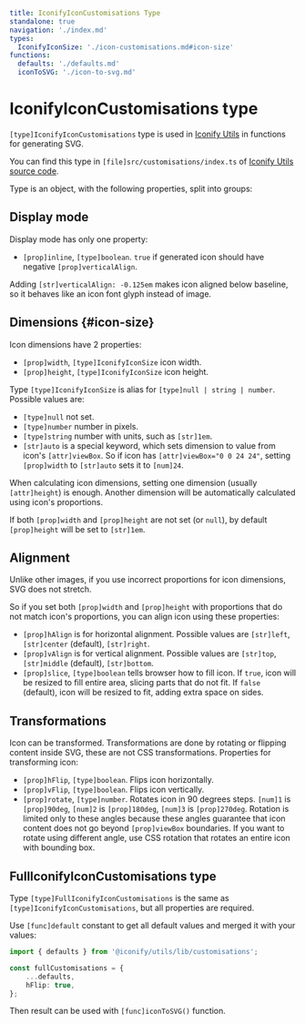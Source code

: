 ```yaml
title: IconifyIconCustomisations Type
standalone: true
navigation: './index.md'
types:
  IconifyIconSize: './icon-customisations.md#icon-size'
functions:
  defaults: './defaults.md'
  iconToSVG: './icon-to-svg.md'
```

# IconifyIconCustomisations type

`[type]IconifyIconCustomisations` type is used in [Iconify Utils](./index.md) in functions for generating SVG.

You can find this type in `[file]src/customisations/index.ts` of [Iconify Utils source code](https://github.com/iconify/iconify/tree/master/packages/utils).

Type is an object, with the following properties, split into groups:

## Display mode

Display mode has only one property:

- `[prop]inline`, `[type]boolean`. `true` if generated icon should have negative `[prop]verticalAlign`.

Adding `[str]verticalAlign: -0.125em` makes icon aligned below baseline, so it behaves like an icon font glyph instead of image.

## Dimensions {#icon-size}

Icon dimensions have 2 properties:

- `[prop]width`, `[type]IconifyIconSize` icon width.
- `[prop]height`, `[type]IconifyIconSize` icon height.

Type `[type]IconifyIconSize` is alias for `[type]null | string | number`. Possible values are:

- `[type]null` not set.
- `[type]number` number in pixels.
- `[type]string` number with units, such as `[str]1em`.
- `[str]auto` is a special keyword, which sets dimension to value from icon's `[attr]viewBox`. So if icon has `[attr]viewBox="0 0 24 24"`, setting `[prop]width` to `[str]auto` sets it to `[num]24`.

When calculating icon dimensions, setting one dimension (usually `[attr]height`) is enough. Another dimension will be automatically calculated using icon's proportions.

If both `[prop]width` and `[prop]height` are not set (or `null`), by default `[prop]height` will be set to `[str]1em`.

## Alignment

Unlike other images, if you use incorrect proportions for icon dimensions, SVG does not stretch.

So if you set both `[prop]width` and `[prop]height` with proportions that do not match icon's proportions, you can align icon using these properties:

- `[prop]hAlign` is for horizontal alignment. Possible values are `[str]left`, `[str]center` (default), `[str]right`.
- `[prop]vAlign` is for vertical alignment. Possible values are `[str]top`, `[str]middle` (default), `[str]bottom`.
- `[prop]slice`, `[type]boolean` tells browser how to fill icon. If `true`, icon will be resized to fill entire area, slicing parts that do not fit. If `false` (default), icon will be resized to fit, adding extra space on sides.

## Transformations

Icon can be transformed. Transformations are done by rotating or flipping content inside SVG, these are not CSS transformations. Properties for transforming icon:

- `[prop]hFlip`, `[type]boolean`. Flips icon horizontally.
- `[prop]vFlip`, `[type]boolean`. Flips icon vertically.
- `[prop]rotate`, `[type]number`. Rotates icon in 90 degrees steps. `[num]1` is `[prop]90deg`, `[num]2` is `[prop]180deg`, `[num]3` is `[prop]270deg`. Rotation is limited only to these angles because these angles guarantee that icon content does not go beyond `[prop]viewBox` boundaries. If you want to rotate using different angle, use CSS rotation that rotates an entire icon with bounding box.

## FullIconifyIconCustomisations type

Type `[type]FullIconifyIconCustomisations` is the same as `[type]IconifyIconCustomisations`, but all properties are required.

Use `[func]default` constant to get all default values and merged it with your values:

```ts
import { defaults } from '@iconify/utils/lib/customisations';

const fullCustomisations = {
	...defaults,
	hFlip: true,
};
```

Then result can be used with `[func]iconToSVG()` function.
